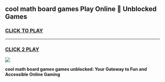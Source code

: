 
## cool math board games Play Online 👋 Unblocked Games
<h3>
<a href="https://news.freeplayer.one?title=cool_math_board_games&ref=17CMG">CLICK TO PLAY</a></h3>
<hr>

<h3>
<a href="https://news.freeplayer.one?title=cool_math_board_games&ref=17CMG">CLICK 2 PLAY</a>
  
</h3>

<a href="https://news.freeplayer.one?title=cool_math_board_games&ref=17CMG/"><img src="https://clearcache.store/games.png"></a>


**cool math board games games unblocked: Your Gateway to Fun and Accessible Online Gaming**
